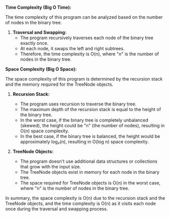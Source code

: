 **Time Complexity (Big O Time):**

The time complexity of this program can be analyzed based on the number of nodes in the binary tree.

1. **Traversal and Swapping:**
   - The program recursively traverses each node of the binary tree exactly once.
   - At each node, it swaps the left and right subtrees.
   - Therefore, the time complexity is O(n), where "n" is the number of nodes in the binary tree.

**Space Complexity (Big O Space):**

The space complexity of this program is determined by the recursion stack and the memory required for the TreeNode objects.

1. **Recursion Stack:**
   - The program uses recursion to traverse the binary tree.
   - The maximum depth of the recursion stack is equal to the height of the binary tree.
   - In the worst case, if the binary tree is completely unbalanced (skewed), the height could be "n" (the number of nodes), resulting in O(n) space complexity.
   - In the best case, if the binary tree is balanced, the height would be approximately log₂(n), resulting in O(log n) space complexity.

2. **TreeNode Objects:**
   - The program doesn't use additional data structures or collections that grow with the input size.
   - The TreeNode objects exist in memory for each node in the binary tree.
   - The space required for TreeNode objects is O(n) in the worst case, where "n" is the number of nodes in the binary tree.

In summary, the space complexity is O(n) due to the recursion stack and the TreeNode objects, and the time complexity is O(n) as it visits each node once during the traversal and swapping process.
